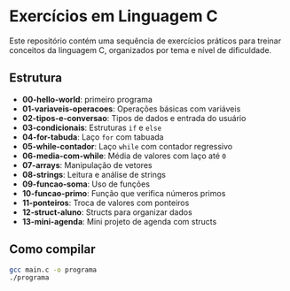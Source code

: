 # Exercícios em Linguagem C

Este repositório contém uma sequência de exercícios práticos para treinar conceitos da linguagem C, organizados por tema e nível de dificuldade.

## Estrutura

- **00-hello-world**: primeiro programa
- **01-variaveis-operacoes**: Operações básicas com variáveis
- **02-tipos-e-conversao**: Tipos de dados e entrada do usuário
- **03-condicionais**: Estruturas `if` e `else`
- **04-for-tabuda**: Laço `for` com tabuada
- **05-while-contador**: Laço `while` com contador regressivo
- **06-media-com-while**: Média de valores com laço até `0`
- **07-arrays**: Manipulação de vetores
- **08-strings**: Leitura e análise de strings
- **09-funcao-soma**: Uso de funções
- **10-funcao-primo**: Função que verifica números primos
- **11-ponteiros**: Troca de valores com ponteiros
- **12-struct-aluno**: Structs para organizar dados
- **13-mini-agenda**: Mini projeto de agenda com structs

## Como compilar

```bash
gcc main.c -o programa
./programa
